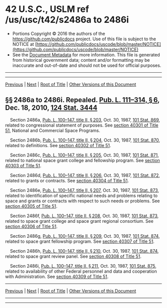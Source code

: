 ---
---

# 42 U.S.C., USLM ref /us/usc/t42/s2486a to 2486i

* Portions Copyright © 2016 the authors of the https://github.com/publicdocs project.
  Use of this file is subject to the NOTICE at [https://github.com/publicdocs/uscode/blob/master/NOTICE](https://github.com/publicdocs/uscode/blob/master/NOTICE)
* See the [Document Metadata](././../../../..//README.md) for more information.
  This file is generated from historical government data; content and/or formatting may be inaccurate and out-of-date and should not be used for official purposes.

----------
----------

[Previous](./../../../..//us/usc/t42/ch26A/m__us_usc_t42_s2486.md) | [Next](./../../../..//us/usc/t42/ch26A/m__us_usc_t42_s2486j.md) | [Root of Title](./../../../../) | [Other Versions of this Document](https://publicdocs.github.io/go/links?ns=uslm&ref=%2Fus%2Fusc%2Ft42%2Fs2486a+to+2486i)

## §§ 2486a to 2486i. Repealed. [Pub. L. 111–314, § 6][/us/pl/111/314/s6], Dec. 18, 2010, [124 Stat. 3444][/us/stat/124/3444]

    Section 2486a, [Pub. L. 100–147, title II, § 203][/us/pl/100/147/s203], Oct. 30, 1987, [101 Stat. 869][/us/stat/101/869], related to congressional statement of purposes. See [section 40301 of Title 51][/us/usc/t51/s40301], National and Commercial Space Programs.

    Section 2486b, [Pub. L. 100–147, title II, § 204][/us/pl/100/147/s204], Oct. 30, 1987, [101 Stat. 870][/us/stat/101/870], related to definitions. See [section 40302 of Title 51][/us/usc/t51/s40302].

    Section 2486c, [Pub. L. 100–147, title II, § 205][/us/pl/100/147/s205], Oct. 30, 1987, [101 Stat. 871][/us/stat/101/871], related to national space grant college and fellowship program. See [section 40303 of Title 51][/us/usc/t51/s40303].

    Section 2486d, [Pub. L. 100–147, title II, § 206][/us/pl/100/147/s206], Oct. 30, 1987, [101 Stat. 872][/us/stat/101/872], related to grants or contracts. See [section 40304 of Title 51][/us/usc/t51/s40304].

    Section 2486e, [Pub. L. 100–147, title II, § 207][/us/pl/100/147/s207], Oct. 30, 1987, [101 Stat. 873][/us/stat/101/873], related to identification of specific national needs and problems relating to space and grants or contracts with respect to such needs or problems. See [section 40305 of Title 51][/us/usc/t51/s40305].

    Section 2486f, [Pub. L. 100–147, title II, § 208][/us/pl/100/147/s208], Oct. 30, 1987, [101 Stat. 873][/us/stat/101/873], related to space grant college and space grant regional consortium. See [section 40306 of Title 51][/us/usc/t51/s40306].

    Section 2486g, [Pub. L. 100–147, title II, § 209][/us/pl/100/147/s209], Oct. 30, 1987, [101 Stat. 874][/us/stat/101/874], related to space grant fellowship program. See [section 40307 of Title 51][/us/usc/t51/s40307].

    Section 2486h, [Pub. L. 100–147, title II, § 210][/us/pl/100/147/s210], Oct. 30, 1987, [101 Stat. 874][/us/stat/101/874], related to space grant review panel. See [section 40308 of Title 51][/us/usc/t51/s40308].

    Section 2486i, [Pub. L. 100–147, title II, § 211][/us/pl/100/147/s211], Oct. 30, 1987, [101 Stat. 875][/us/stat/101/875], related to availability of other Federal personnel and data and cooperation with Administration. See [section 40309 of Title 51][/us/usc/t51/s40309].

----------

[Previous](./../../../..//us/usc/t42/ch26A/m__us_usc_t42_s2486.md) | [Next](./../../../..//us/usc/t42/ch26A/m__us_usc_t42_s2486j.md) | [Root of Title](./../../../../) | [Other Versions of this Document](https://publicdocs.github.io/go/links?ns=uslm&ref=%2Fus%2Fusc%2Ft42%2Fs2486a+to+2486i)

----------
----------

[/us/pl/111/314/s6]: https://publicdocs.github.io/go/links?ns=uslm&ref=%2Fus%2Fpl%2F111%2F314%2Fs6
[/us/stat/124/3444]: https://publicdocs.github.io/go/links?ns=uslm&ref=%2Fus%2Fstat%2F124%2F3444
[/us/pl/100/147/s203]: https://publicdocs.github.io/go/links?ns=uslm&ref=%2Fus%2Fpl%2F100%2F147%2Fs203
[/us/stat/101/869]: https://publicdocs.github.io/go/links?ns=uslm&ref=%2Fus%2Fstat%2F101%2F869
[/us/usc/t51/s40301]: https://publicdocs.github.io/go/links?ns=uslm&ref=%2Fus%2Fusc%2Ft51%2Fs40301
[/us/pl/100/147/s204]: https://publicdocs.github.io/go/links?ns=uslm&ref=%2Fus%2Fpl%2F100%2F147%2Fs204
[/us/stat/101/870]: https://publicdocs.github.io/go/links?ns=uslm&ref=%2Fus%2Fstat%2F101%2F870
[/us/usc/t51/s40302]: https://publicdocs.github.io/go/links?ns=uslm&ref=%2Fus%2Fusc%2Ft51%2Fs40302
[/us/pl/100/147/s205]: https://publicdocs.github.io/go/links?ns=uslm&ref=%2Fus%2Fpl%2F100%2F147%2Fs205
[/us/stat/101/871]: https://publicdocs.github.io/go/links?ns=uslm&ref=%2Fus%2Fstat%2F101%2F871
[/us/usc/t51/s40303]: https://publicdocs.github.io/go/links?ns=uslm&ref=%2Fus%2Fusc%2Ft51%2Fs40303
[/us/pl/100/147/s206]: https://publicdocs.github.io/go/links?ns=uslm&ref=%2Fus%2Fpl%2F100%2F147%2Fs206
[/us/stat/101/872]: https://publicdocs.github.io/go/links?ns=uslm&ref=%2Fus%2Fstat%2F101%2F872
[/us/usc/t51/s40304]: https://publicdocs.github.io/go/links?ns=uslm&ref=%2Fus%2Fusc%2Ft51%2Fs40304
[/us/pl/100/147/s207]: https://publicdocs.github.io/go/links?ns=uslm&ref=%2Fus%2Fpl%2F100%2F147%2Fs207
[/us/stat/101/873]: https://publicdocs.github.io/go/links?ns=uslm&ref=%2Fus%2Fstat%2F101%2F873
[/us/usc/t51/s40305]: https://publicdocs.github.io/go/links?ns=uslm&ref=%2Fus%2Fusc%2Ft51%2Fs40305
[/us/pl/100/147/s208]: https://publicdocs.github.io/go/links?ns=uslm&ref=%2Fus%2Fpl%2F100%2F147%2Fs208
[/us/stat/101/873]: https://publicdocs.github.io/go/links?ns=uslm&ref=%2Fus%2Fstat%2F101%2F873
[/us/usc/t51/s40306]: https://publicdocs.github.io/go/links?ns=uslm&ref=%2Fus%2Fusc%2Ft51%2Fs40306
[/us/pl/100/147/s209]: https://publicdocs.github.io/go/links?ns=uslm&ref=%2Fus%2Fpl%2F100%2F147%2Fs209
[/us/stat/101/874]: https://publicdocs.github.io/go/links?ns=uslm&ref=%2Fus%2Fstat%2F101%2F874
[/us/usc/t51/s40307]: https://publicdocs.github.io/go/links?ns=uslm&ref=%2Fus%2Fusc%2Ft51%2Fs40307
[/us/pl/100/147/s210]: https://publicdocs.github.io/go/links?ns=uslm&ref=%2Fus%2Fpl%2F100%2F147%2Fs210
[/us/stat/101/874]: https://publicdocs.github.io/go/links?ns=uslm&ref=%2Fus%2Fstat%2F101%2F874
[/us/usc/t51/s40308]: https://publicdocs.github.io/go/links?ns=uslm&ref=%2Fus%2Fusc%2Ft51%2Fs40308
[/us/pl/100/147/s211]: https://publicdocs.github.io/go/links?ns=uslm&ref=%2Fus%2Fpl%2F100%2F147%2Fs211
[/us/stat/101/875]: https://publicdocs.github.io/go/links?ns=uslm&ref=%2Fus%2Fstat%2F101%2F875
[/us/usc/t51/s40309]: https://publicdocs.github.io/go/links?ns=uslm&ref=%2Fus%2Fusc%2Ft51%2Fs40309


